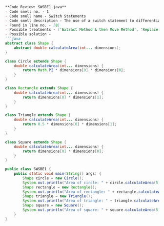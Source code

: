 ```markdown
**Code Review: SWSBE1.java**
- Code smell no. - 1
- Code smell name - Switch Statements
- Code smell description - The use of a switch statement to differentiate behavior based on the string value of shape makes the code harder to maintain and extend, as adding new shapes requires modifying the existing code.
- Found in line no. - [8]
- Possible treatments - ['Extract Method & then Move Method', 'Replace Type Code with Subclasses or Replace Type Code with State/Strategy', 'Replace Conditional with Polymorphism']
- Possible solution - 
```java
abstract class Shape {
    abstract double calculateArea(int... dimensions);
}

class Circle extends Shape {
    double calculateArea(int... dimensions) {
        return Math.PI * dimensions[0] * dimensions[0];
    }
}

class Rectangle extends Shape {
    double calculateArea(int... dimensions) {
        return dimensions[0] * dimensions[1];
    }
}

class Triangle extends Shape {
    double calculateArea(int... dimensions) {
        return 0.5 * dimensions[0] * dimensions[1];
    }
}

class Square extends Shape {
    double calculateArea(int... dimensions) {
        return dimensions[0] * dimensions[0];
    }
}

public class SWSBE1 {
    public static void main(String[] args) {
        Shape circle = new Circle();
        System.out.println("Area of circle: " + circle.calculateArea(5));
        Shape rectangle = new Rectangle();
        System.out.println("Area of rectangle: " + rectangle.calculateArea(5, 10));
        Shape triangle = new Triangle();
        System.out.println("Area of triangle: " + triangle.calculateArea(5, 10));
        Shape square = new Square();
        System.out.println("Area of square: " + square.calculateArea(5));
    }
}
```
```